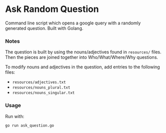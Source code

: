 # Ask Random Question
Command line script which opens a google query with a randomly generated question. Built with Golang.

### Notes

The question is built by using the nouns/adjectives found in `resources/` files. Then the pieces are joined together into Who/What/Where/Why questions.

To modify nouns and adjectives in the question, add entries to the following files:

* ```resources/adjectives.txt```
* ```resources/nouns_plural.txt```
* ```resources/nouns_singular.txt```

### Usage

Run with:

```
go run ask_question.go
```
